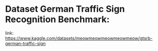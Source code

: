 # Dataset German Traffic Sign Recognition Benchmark:
link: https://www.kaggle.com/datasets/meowmeowmeowmeowmeow/gtsrb-german-traffic-sign
